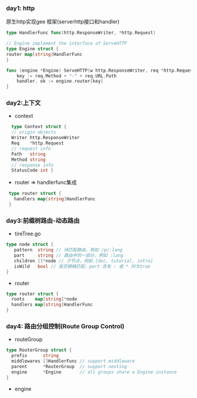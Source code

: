 ### day1: http
原生http实现gee 框架(serverhttp接口和handler)
```go
type HandlerFunc func(http.ResponseWriter, *http.Request)

// Engine implement the interface of ServeHTTP
type Engine struct {
router map[string]HandlerFunc
}

func (engine *Engine) ServeHTTP(w http.ResponseWriter, req *http.Request) {
	key := req.Method + "-" + req.URL.Path
	handler, ok := engine.router[key]
}
```

### day2:上下文
 + context
  ```go
    type Context struct {
    // origin objects
    Writer http.ResponseWriter
    Req    *http.Request
    // request info
    Path   string
    Method string
    // response info
    StatusCode int }
  ```
 + router => handlerfunc集成
  ``` go
   type router struct {
     handlers map[string]HandlerFunc
   }
   ```

### day3:前缀树路由-动态路由
 + tireTree.go
  ```go
  type node struct {
     pattern  string // 待匹配路由，例如 /p/:lang
     part     string // 路由中的一部分，例如 :lang
     children []*node // 子节点，例如 [doc, tutorial, intro]
     isWild   bool // 是否精确匹配，part 含有 : 或 * 时为true
  }
  ```
 + router
  ```go
type router struct {
	roots    map[string]*node
	handlers map[string]HandlerFunc
}
  ```

### day4: 路由分组控制(Route Group Control)
 + routeGroup
  ```go
  type RouterGroup struct {
	prefix      string
	middlewares []HandlerFunc // support middleware
	parent      *RouterGroup  // support nesting
	engine      *Engine       // all groups share a Engine instance
  }
  ```
 + engine 